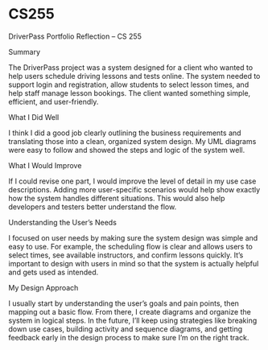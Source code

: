 # CS255
DriverPass Portfolio Reflection – CS 255

Summary

The DriverPass project was a system designed for a client who wanted to help users schedule driving lessons and tests online. The system needed to support login and registration, allow students to select lesson times, and help staff manage lesson bookings. The client wanted something simple, efficient, and user-friendly.

What I Did Well

I think I did a good job clearly outlining the business requirements and translating those into a clean, organized system design. My UML diagrams were easy to follow and showed the steps and logic of the system well.

What I Would Improve

If I could revise one part, I would improve the level of detail in my use case descriptions. Adding more user-specific scenarios would help show exactly how the system handles different situations. This would also help developers and testers better understand the flow.

Understanding the User’s Needs

I focused on user needs by making sure the system design was simple and easy to use. For example, the scheduling flow is clear and allows users to select times, see available instructors, and confirm lessons quickly. It’s important to design with users in mind so that the system is actually helpful and gets used as intended.

My Design Approach

I usually start by understanding the user’s goals and pain points, then mapping out a basic flow. From there, I create diagrams and organize the system in logical steps. In the future, I’ll keep using strategies like breaking down use cases, building activity and sequence diagrams, and getting feedback early in the design process to make sure I’m on the right track.
